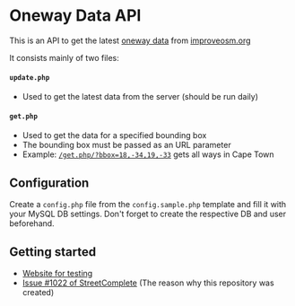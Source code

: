 # Oneway Data API

This is an API to get the latest [oneway data](https://missingroads.skobbler.net/dumps/OneWays/) from [improveosm.org](https://improveosm.org)

It consists mainly of two files:

#### `update.php`
- Used to get the latest data from the server (should be run daily)

#### `get.php`
- Used to get the data for a specified bounding box
- The bounding box must be passed as an URL parameter
- Example: [`/get.php/?bbox=18,-34,19,-33`](https://ent8r.lima-city.de/oneway-data-api/get.php?bbox=18,-34,19,-33) gets all ways in Cape Town

## Configuration

Create a `config.php` file from the `config.sample.php` template and fill it with your MySQL DB settings. Don't forget to create the respective DB and user beforehand.

## Getting started

* [Website for testing](https://ent8r.lima-city.de/oneway-data-api/)
* [Issue #1022 of StreetComplete](https://github.com/westnordost/StreetComplete/issues/1022) (The reason why this repository was created)
